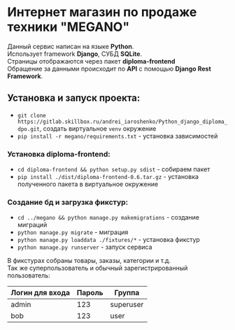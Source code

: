 # Интернет магазин по продаже техники "MEGANO"  
Данный сервис написан на языке **Python**.  
Использует framework **Django**, СУБД **SQLite**.  
Страницы отображаются через пакет **diploma-frontend**  
Обращение за данными происходит по **API** с помощью **Django Rest Framework**.  

## Установка и запуск проекта:  
* ```git clone https://gitlab.skillbox.ru/andrei_iaroshenko/Python_django_diploma_dpo.git```, создать виртуальное ```venv``` окружение  
* ```pip install -r megano/requirements.txt``` - установка зависимостей  
### Установка diploma-frontend:  
* ```cd diploma-frontend && python setup.py sdist``` - собираем пакет  
* ```pip install ./dist/diploma-frontend-0.6.tar.gz``` - установка полученного пакета в виртуальное окружение  
### Создание бд и загрузка фикстур:  
* ```cd ../megano && python manage.py makemigrations``` - создание миграций  
* ```python manage.py migrate``` - миграция  
* ```python manage.py loaddata ./fixtures/*```  - установка фикстур  
* ```python manage.py runserver``` - запуск сервиса  

В фикстурах собраны товары, заказы, категории и т.д.  
Так же суперпользователь и обычный зарегистрированный пользователь:  


Логин для входа| Пароль | Группа    |
---------------|--------|-----------|
admin          | 123    | superuser |
bob            | 123    | user      |
